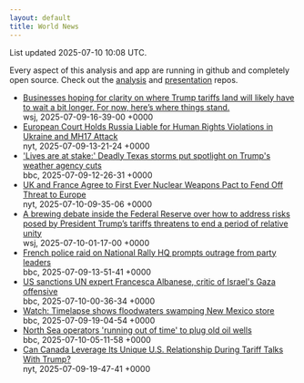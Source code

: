 ```yaml
---
layout: default
title: World News
---
```


<div markdown="0">
<div class="byline small text-muted">List updated <span class="datetime">2025-07-10 10:08 UTC</span>.</div>

<p>Every aspect of this analysis and app are running in github and completely open source. Check out the <a href="https://github.com/Castro-Media/Analysis">analysis</a> and <a href="https://github.com/Castro-Media/TopStoryReview.com">presentation</a> repos.</p>
<ul>
<li><a href='https://www.wsj.com/economy/trade/trump-tariffs-countries-goods-explained-b9878e1a'>Businesses hoping for clarity on where Trump tariffs land will likely have to wait a bit longer. For now, here&#8217;s where things stand.</a><div class='byline small text-muted'>wsj, <span class="datetime">2025-07-09-16-39-00 +0000</span></div></li>
<li><a href='https://www.nytimes.com/2025/07/09/world/europe/european-court-human-rights-russia-mh17-ukraine.html'>European Court Holds Russia Liable for Human Rights Violations in Ukraine and MH17 Attack</a><div class='byline small text-muted'>nyt, <span class="datetime">2025-07-09-13-21-24 +0000</span></div></li>
<li><a href='https://www.bbc.com/news/articles/cx23ye0xnnyo'>'Lives are at stake:' Deadly Texas storms put spotlight on Trump's weather agency cuts</a><div class='byline small text-muted'>bbc, <span class="datetime">2025-07-09-12-26-31 +0000</span></div></li>
<li><a href='https://www.nytimes.com/2025/07/10/world/europe/starmer-macron-nuclear-agreement.html'>UK and France Agree to First Ever Nuclear Weapons Pact to Fend Off Threat to Europe</a><div class='byline small text-muted'>nyt, <span class="datetime">2025-07-10-09-35-06 +0000</span></div></li>
<li><a href='https://www.wsj.com/economy/central-banking/what-division-inside-the-fed-means-for-future-rate-cuts-c5a9bdb8'>A brewing debate inside the Federal Reserve over how to address risks posed by President Trump&#8217;s tariffs threatens to end a period of relative unity</a><div class='byline small text-muted'>wsj, <span class="datetime">2025-07-10-01-17-00 +0000</span></div></li>
<li><a href='https://www.bbc.com/news/articles/ckg5kd04e1jo'>French police raid on National Rally HQ prompts outrage from party leaders</a><div class='byline small text-muted'>bbc, <span class="datetime">2025-07-09-13-51-41 +0000</span></div></li>
<li><a href='https://www.bbc.com/news/articles/c70rllxr0kyo'>US sanctions UN expert Francesca Albanese, critic of Israel's Gaza offensive</a><div class='byline small text-muted'>bbc, <span class="datetime">2025-07-10-00-36-34 +0000</span></div></li>
<li><a href='https://www.bbc.com/news/videos/cx23ydrvvrwo'>Watch: Timelapse shows floodwaters swamping New Mexico store</a><div class='byline small text-muted'>bbc, <span class="datetime">2025-07-09-19-04-54 +0000</span></div></li>
<li><a href='https://www.bbc.com/news/articles/cn4101grdxvo'>North Sea operators 'running out of time' to plug old oil wells</a><div class='byline small text-muted'>bbc, <span class="datetime">2025-07-10-05-11-58 +0000</span></div></li>
<li><a href='https://www.nytimes.com/2025/07/09/world/canada/tariffs-trump-trade-us.html'>Can Canada Leverage Its Unique U.S. Relationship During Tariff Talks With Trump?</a><div class='byline small text-muted'>nyt, <span class="datetime">2025-07-09-19-47-41 +0000</span></div></li>
</ul>
</div>
